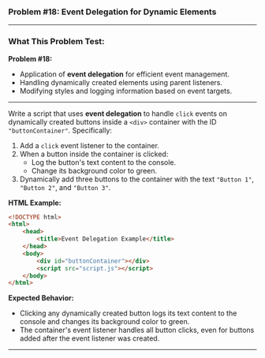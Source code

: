 ### **Problem #18: Event Delegation for Dynamic Elements**

---

### **What This Problem Test:**

**Problem #18:**

-   Application of **event delegation** for efficient event management.
-   Handling dynamically created elements using parent listeners.
-   Modifying styles and logging information based on event targets.

---

Write a script that uses **event delegation** to handle `click` events on dynamically created buttons inside a `<div>` container with the ID `"buttonContainer"`. Specifically:

1. Add a `click` event listener to the container.
2. When a button inside the container is clicked:
    - Log the button's text content to the console.
    - Change its background color to green.
3. Dynamically add three buttons to the container with the text `"Button 1"`, `"Button 2"`, and `"Button 3"`.

**HTML Example:**

```html
<!DOCTYPE html>
<html>
    <head>
        <title>Event Delegation Example</title>
    </head>
    <body>
        <div id="buttonContainer"></div>
        <script src="script.js"></script>
    </body>
</html>
```

**Expected Behavior:**

-   Clicking any dynamically created button logs its text content to the console and changes its background color to green.
-   The container's event listener handles all button clicks, even for buttons added after the event listener was created.

---
